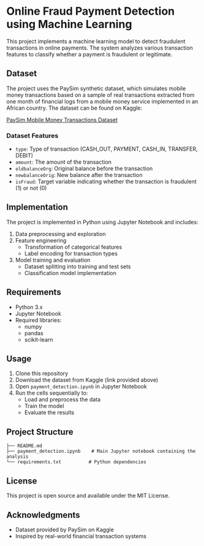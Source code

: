 # Online Fraud Payment Detection using Machine Learning

This project implements a machine learning model to detect fraudulent transactions in online payments. The system analyzes various transaction features to classify whether a payment is fraudulent or legitimate.

## Dataset

The project uses the PaySim synthetic dataset, which simulates mobile money transactions based on a sample of real transactions extracted from one month of financial logs from a mobile money service implemented in an African country. The dataset can be found on Kaggle:

[PaySim Mobile Money Transactions Dataset](https://www.kaggle.com/datasets/ealaxi/paysim1?resource=download)

### Dataset Features

- `type`: Type of transaction (CASH_OUT, PAYMENT, CASH_IN, TRANSFER, DEBIT)
- `amount`: The amount of the transaction
- `oldbalanceOrg`: Original balance before the transaction
- `newbalanceOrig`: New balance after the transaction
- `isFraud`: Target variable indicating whether the transaction is fraudulent (1) or not (0)

## Implementation

The project is implemented in Python using Jupyter Notebook and includes:

1. Data preprocessing and exploration
2. Feature engineering
   - Transformation of categorical features
   - Label encoding for transaction types
3. Model training and evaluation
   - Dataset splitting into training and test sets
   - Classification model implementation

## Requirements

- Python 3.x
- Jupyter Notebook
- Required libraries:
  - numpy
  - pandas
  - scikit-learn

## Usage

1. Clone this repository
2. Download the dataset from Kaggle (link provided above)
3. Open `payment_detection.ipynb` in Jupyter Notebook
4. Run the cells sequentially to:
   - Load and preprocess the data
   - Train the model
   - Evaluate the results

## Project Structure

```
├── README.md
├── payment_detection.ipynb    # Main Jupyter notebook containing the analysis
└── requirements.txt          # Python dependencies
```

## License

This project is open source and available under the MIT License.

## Acknowledgments

- Dataset provided by PaySim on Kaggle
- Inspired by real-world financial transaction systems 